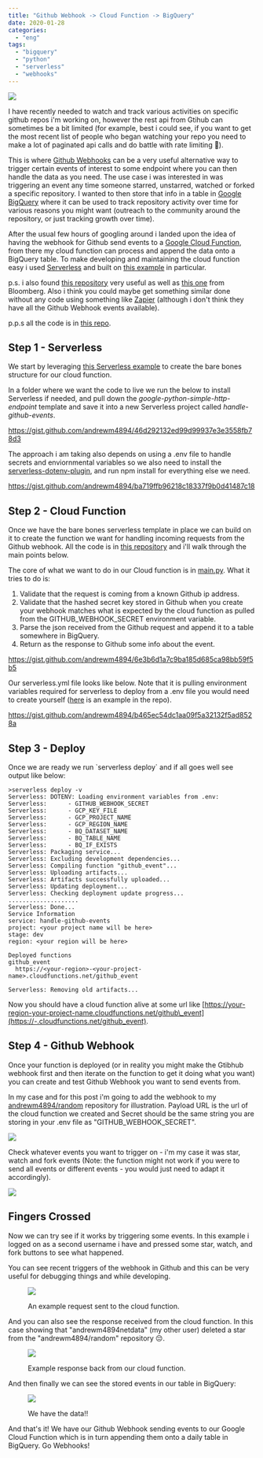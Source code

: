 ```yaml
---
title: "Github Webhook -> Cloud Function -> BigQuery"
date: 2020-01-28
categories: 
  - "eng"
tags: 
  - "bigquery"
  - "python"
  - "serverless"
  - "webhooks"
---
```


![](/assets/images/2020-01-28-github-webhook-cloud-function-bigquery/pic.jpg)

I have recently needed to watch and track various activities on specific github repos i'm working on, however the rest api from Gtihub can sometimes be a bit limited (for example, best i could see, if you want to get the most recent list of people who began watching your repo you need to make a lot of paginated api calls and do battle with rate limiting 💩).

This is where [Github Webhooks](https://developer.github.com/webhooks/) can be a very useful alternative way to trigger certain events of interest to some endpoint where you can then handle the data as you need. The use case i was interested in was triggering an event any time someone starred, unstarred, watched or forked a specific repository. I wanted to then store that info in a table in [Google BigQuery](https://cloud.google.com/bigquery/) where it can be used to track repository activity over time for various reasons you might want (outreach to the community around the repository, or just tracking growth over time).

After the usual few hours of googling around i landed upon the idea of having the webhook for Github send events to a [Google Cloud Function](https://cloud.google.com/functions/), from there my cloud function can process and append the data onto a BigQuery table. To make developing and maintaining the cloud function easy i used [Serverless](https://serverless.com/) and built on [this example](https://serverless.com/examples/google-python-simple-http-endpoint/) in particular.

p.s. i also found [this repository](https://github.com/carlos-jenkins/python-github-webhooks) very useful as well as [this one](https://github.com/bloomberg/python-github-webhook) from Bloomberg. Also i think you could maybe get something similar done without any code using something like [Zapier](https://zapier.com/apps/github/integrations/webhook) (although i don't think they have all the Github Webhook events available).

p.p.s all the code is in [this repo](https://github.com/andrewm4894/cloud-functions/tree/master/handle-github-events).

## Step 1 - Serverless

We start by leveraging [this Serverless example](https://serverless.com/examples/google-python-simple-http-endpoint/) to create the bare bones structure for our cloud function.

In a folder where we want the code to live we run the below to install Serverless if needed, and pull down the _google-python-simple-http-endpoint_ template and save it into a new Serverless project called _handle-github-events_.

https://gist.github.com/andrewm4894/46d292132ed99d99937e3e3558fb78d3

The approach i am taking also depends on using a .env file to handle secrets and enviornmental variables so we also need to install the [serverless-dotenv-plugin](https://serverless.com/plugins/serverless-dotenv-plugin/), and run npm install for everything else we need.

https://gist.github.com/andrewm4894/ba719ffb96218c18337f9b0d41487c18

## Step 2 - Cloud Function

Once we have the bare bones serverless template in place we can build on it to create the function we want for handling incoming requests from the Github webhook. All the code is in [this repository](https://github.com/andrewm4894/cloud-functions/tree/master/handle-github-events) and i'll walk through the main points below.

The core of what we want to do in our Cloud function is in [main.py](https://github.com/andrewm4894/cloud-functions/blob/master/handle-github-events/main.py). What it tries to do is:

1. Validate that the request is coming from a known Github ip address.
2. Validate that the hashed secret key stored in Github when you create your webhook matches what is expected by the cloud function as pulled from the GITHUB\_WEBHOOK\_SECRET environment variable.
3. Parse the json received from the Github request and append it to a table somewhere in BigQuery.
4. Return as the response to Github some info about the event.

https://gist.github.com/andrewm4894/6e3b6d1a7c9ba185d685ca98bb59f5b5

Our serverless.yml file looks like below. Note that it is pulling environment variables required for serverless to deploy from a .env file you would need to create yourself ([here](https://github.com/andrewm4894/cloud-functions/blob/master/handle-github-events/.env.example) is an example in the repo).

https://gist.github.com/andrewm4894/b465ec54dc1aa09f5a32132f5ad8528a

## Step 3 - Deploy

Once we are ready we run \`serverless deploy\` and if all goes well see output like below:

```
>serverless deploy -v
Serverless: DOTENV: Loading environment variables from .env:
Serverless:      - GITHUB_WEBHOOK_SECRET
Serverless:      - GCP_KEY_FILE
Serverless:      - GCP_PROJECT_NAME
Serverless:      - GCP_REGION_NAME
Serverless:      - BQ_DATASET_NAME
Serverless:      - BQ_TABLE_NAME
Serverless:      - BQ_IF_EXISTS
Serverless: Packaging service...
Serverless: Excluding development dependencies...
Serverless: Compiling function "github_event"...
Serverless: Uploading artifacts...
Serverless: Artifacts successfully uploaded...
Serverless: Updating deployment...
Serverless: Checking deployment update progress...
....................
Serverless: Done...
Service Information
service: handle-github-events
project: <your project name will be here>
stage: dev
region: <your region will be here>

Deployed functions
github_event
  https://<your-region>-<your-project-name>.cloudfunctions.net/github_event

Serverless: Removing old artifacts...
```

Now you should have a cloud function alive at some url like [https://your-region-your-project-name.cloudfunctions.net/github\_event](https://-.cloudfunctions.net/github_event).

## Step 4 - Github Webhook

Once your function is deployed (or in reality you might make the Gtibhub webhook first and then iterate on the function to get it doing what you want) you can create and test Github Webhook you want to send events from.

In my case and for this post i'm going to add the webhook to my [andrewm4894/random](https://github.com/andrewm4894/random) repository for illustration. Payload URL is the url of the cloud function we created and Secret should be the same string you are storing in your .env file as "GITHUB\_WEBHOOK\_SECRET".

![](/assets/images/2020-01-28-github-webhook-cloud-function-bigquery/webhook1.jpg)

Check whatever events you want to trigger on - i'm my case it was star, watch and fork events (Note: the function might not work if you were to send all events or different events - you would just need to adapt it accordingly).

![](/assets/images/2020-01-28-github-webhook-cloud-function-bigquery/webhook2.jpg)

## Fingers Crossed

Now we can try see if it works by triggering some events. In this example i logged on as a second username i have and pressed some star, watch, and fork buttons to see what happened.

You can see recent triggers of the webhook in Github and this can be very useful for debugging things and while developing.

<figure>

![](/assets/images/2020-01-28-github-webhook-cloud-function-bigquery/example_request.jpg)

<figcaption>

An example request sent to the cloud function.

</figcaption>

</figure>

And you can also see the response received from the cloud function. In this case showing that "andrewm4894netdata" (my other user) deleted a star from the "andrewm4894/random" repository 😔.

<figure>

![](/assets/images/2020-01-28-github-webhook-cloud-function-bigquery/example_response.jpg)

<figcaption>

Example response back from our cloud function.

</figcaption>

</figure>

And then finally we can see the stored events in our table in BigQuery:

<figure>

![](/assets/images/2020-01-28-github-webhook-cloud-function-bigquery/bq.jpg)

<figcaption>

We have the data!!

</figcaption>

</figure>

And that's it! We have our Github Webhook sending events to our Google Cloud Function which is in turn appending them onto a daily table in BigQuery. Go Webhooks!
